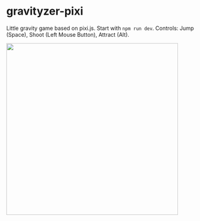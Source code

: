 # gravityzer-pixi

Little gravity game based on pixi.js. Start with `npm run dev`. Controls: Jump (Space), Shoot (Left Mouse Button), Attract (Alt).

<img src="https://i.imgur.com/WMAqxZF.png" style="height: 450px">
